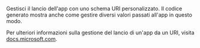 ﻿Gestisci il lancio dell'app con uno schema URI personalizzato. Il codice generato mostra anche come gestire diversi valori passati all'app in questo modo.

Per ulteriori informazioni sulla gestione del lancio di un'app da un URI, visita [docs.microsoft.com](https://docs.microsoft.com/en-us/windows/uwp/launch-resume/handle-uri-activation). 
